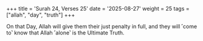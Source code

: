 +++
title = 'Surah 24, Verses 25'
date = '2025-08-27'
weight = 25
tags = ["allah", "day", "truth"]
+++

On that Day, Allah will give them their just penalty in full, and they will ˹come to˺ know that Allah ˹alone˺ is the Ultimate Truth.